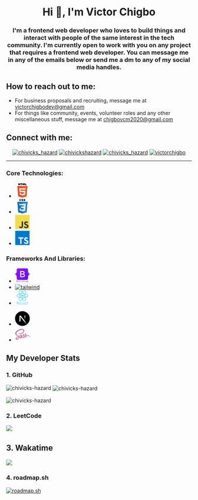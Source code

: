 # <div align="center">Hi 👋, I'm Victor Chigbo</div>

### <div align="center">I'm a frontend web developer who loves to build things and interact with people of the same interest in the tech community. I'm currently open to work with you on any project that requires a frontend web developer. You can message me in any of the emails below or send me a dm to any of my social media handles.</div>

## How to reach out to me: 
* For business proposals and recruiting, message me at victorchigbodev@gmail.com
* For things like community, events, volunteer roles and any other miscellaneous stuff, message me at chigbovcm2020@gmail.com

## <div align="left">Connect with me:</div>
<p align="center">
<a href="https://twitter.com/chivicks_hazard" target="blank"><img align="center" src="https://raw.githubusercontent.com/rahuldkjain/github-profile-readme-generator/master/src/images/icons/Social/twitter.svg" alt="chivicks_hazard" height="30" width="40" /></a>
<a href="https://fb.com/chivickshazard" target="blank"><img align="center" src="https://raw.githubusercontent.com/rahuldkjain/github-profile-readme-generator/master/src/images/icons/Social/facebook.svg" alt="chivickshazard" height="30" width="40" /></a>
<a href="https://instagram.com/chivicks_hazard" target="blank"><img align="center" src="https://raw.githubusercontent.com/rahuldkjain/github-profile-readme-generator/master/src/images/icons/Social/instagram.svg" alt="chivicks_hazard" height="30" width="40" /></a>
<a href="https://linkedin.com/in/victorchigbo" target="blank"><img align="center" src="https://raw.githubusercontent.com/rahuldkjain/github-profile-readme-generator/master/src/images/icons/Social/linked-in-alt.svg" alt="victorchigbo" height="30" width="40" /></a>
</p>

<hr>

### <div align="left">Core Technologies: </div>
* <a href="https://www.w3.org/html/" target="_blank" rel="noreferrer"> <img src="https://raw.githubusercontent.com/devicons/devicon/master/icons/html5/html5-original-wordmark.svg" alt="html5" width="40" height="40"/> </a>
* <a href="https://www.w3schools.com/css/" target="_blank" rel="noreferrer"> <img src="https://raw.githubusercontent.com/devicons/devicon/master/icons/css3/css3-original-wordmark.svg" alt="css3" width="40" height="40"/> </a>
* <a href="https://developer.mozilla.org/en-US/docs/Web/JavaScript" target="_blank" rel="noreferrer"> <img src="https://raw.githubusercontent.com/devicons/devicon/master/icons/javascript/javascript-original.svg" alt="javascript" width="40" height="40"/> </a>
* <a href="https://www.typescriptlang.org/" target="_blank" rel="noreferrer"> <img src="https://raw.githubusercontent.com/devicons/devicon/master/icons/typescript/typescript-original.svg" alt="typescript" width="40" height="40"/> </a>

### <div align="left">Frameworks And Libraries:</div>
* <a href="https://getbootstrap.com" target="_blank" rel="noreferrer"> <img src="https://raw.githubusercontent.com/devicons/devicon/master/icons/bootstrap/bootstrap-original-wordmark.svg" alt="bootstrap" width="40" height="40"/> </a> 
* <a href="https://tailwindcss.com/" target="_blank" rel="noreferrer"> <img src="https://www.vectorlogo.zone/logos/tailwindcss/tailwindcss-icon.svg" alt="tailwind" width="40" height="40"/> </a>
* <a href="https://reactjs.org/" target="_blank" rel="noreferrer"> <img src="https://raw.githubusercontent.com/devicons/devicon/master/icons/react/react-original-wordmark.svg" alt="react" width="40" height="40"/> </a>
<!-- * <a href="https://www.chartjs.org/docs/latest/" target="_blank" rel="noreferrer"> <img src="https://raw.githubusercontent.com/simple-icons/simple-icons/develop/icons/chartdotjs.svg" alt="chartjs" width="40" height="40"/> </a> (ChartJS) -->
* <a href="https://www.typescriptlang.org/" target="_blank" rel="noreferrer"> <img src="https://raw.githubusercontent.com/devicons/devicon/master/icons/nextjs/nextjs-original.svg" alt="typescript" width="40" height="40"/> </a>
* <a href="https://sass-lang.com" target="_blank" rel="noreferrer"> <img src="https://raw.githubusercontent.com/devicons/devicon/master/icons/sass/sass-original.svg" alt="sass" width="40" height="40"/> </a>

<!-- ### <div align="left">Currently Learning</div> -->

## <div>My Developer Stats</div>
### 1. GitHub
<p><img align="left" src="https://github-readme-stats.vercel.app/api/top-langs?username=chivicks-hazard&show_icons=true&locale=en&layout=pie&langs_count=10&theme=chartreuse-dark#gh-dark-mode-only" alt="chivicks-hazard" /></p>

<p>&nbsp;<img align="center" src="https://github-readme-stats.vercel.app/api?username=chivicks-hazard&show_icons=true&locale=en&theme=chartreuse-dark#gh-dark-mode-only" alt="chivicks-hazard" /></p>

<p><img align="center" src="https://github-readme-streak-stats.herokuapp.com/?user=chivicks-hazard&theme=chartreuse-dark#gh-dark-mode-only" alt="chivicks-hazard" /></p>

### 2. LeetCode
<p><img src="https://leetcard.jacoblin.cool/chivicks_hazard?theme=dark&font=inconsolata&animation=true&border_radius=15" /></p>

## 3. Wakatime
<p><img align="center" src="https://github-readme-stats.vercel.app/api/wakatime?username=chivicks_hazard"/></p>

### 4. roadmap.sh
<p><a href="https://roadmap.sh"><img src="https://roadmap.sh/card/wide/671df0a431d65c235dfb244b?variant=dark&roadmaps=frontend%2Cjavascript%2Creact" alt="roadmap.sh"/></a></p>